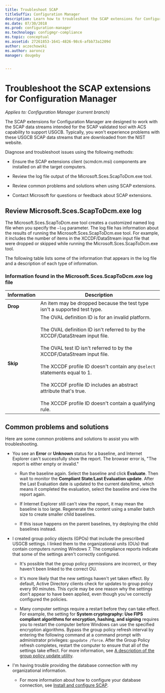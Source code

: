 ```yaml
---
title: Troubleshoot SCAP
titleSuffix: Configuration Manager
description: Learn how to troubleshoot the SCAP extensions for Configuration Manager.
ms.date: 07/30/2018
ms.prod: configuration-manager
ms.technology: configmgr-compliance
ms.topic: conceptual
ms.assetid: 27261853-1641-4826-98c6-afbb73a1209d
author: aczechowski
ms.author: aaroncz
manager: dougeby


---
```



# Troubleshoot the SCAP extensions for Configuration Manager

*Applies to: Configuration Manager (current branch)*

The SCAP extensions for Configuration Manager are designed to work with the SCAP data streams intended for the SCAP validated tool with ACS capability to support USGCB. Typically, you won't experience problems with these USGCB SCAP data streams that are downloaded from the NIST website.

Diagnose and troubleshoot issues using the following methods:  

- Ensure the SCAP extensions client (scmdcm.msi) components are installed on all the target computers.  

- Review the log file output of the Microsoft.Sces.ScapToDcm.exe tool.  

- Review common problems and solutions when using SCAP extensions.  

- Contact Microsoft for questions or feedback about SCAP extensions.



## Review Microsoft.Sces.ScapToDcm.exe log

The Microsoft.Sces.ScapToDcm.exe tool creates a customized named log file when you specify the `–log` parameter. The log file has information about the results of running the Microsoft.Sces.ScapToDcm.exe tool. For example, it includes the number of items in the XCCDF/DataStream input file that were dropped or skipped while running the Microsoft.Sces.ScapToDcm.exe tool.

The following table lists some of the information that appears in the log file and a description of each type of information.

### Information found in the Microsoft.Sces.ScapToDcm.exe log file

| Information | Description |
| --- | --- |
| **Drop** | An item may be dropped because the test type isn't a supported test type. |
| **Skip** | The OVAL definition ID is for an invalid platform. </br> </br> The OVAL definition ID isn't referred to by the XCCDF/DataStream input file.</br> </br> The OVAL test ID isn't referred to by the XCCDF/DataStream input file. </br> </br> The XCCDF profile ID doesn't contain any `@select` statements equal to 1. </br> </br> The XCCDF profile ID includes an abstract attribute that's true. </br> </br> The XCCDF profile ID doesn't contain a qualifying rule.|



## Common problems and solutions

Here are some common problems and solutions to assist you with troubleshooting.

- You see an **Error** or **Unknown** status for a baseline, and Internet Explorer can't successfully show the report. The browser error is, "The report is either empty or invalid."  

     - Run the baseline again. Select the baseline and click **Evaluate**. Then wait to monitor the **Compliant State**/**Last Evaluation update**. After the Last Evaluation date is updated to the current date/time, which means it completed the evaluation, select the baseline and view the report again.  

     - If Internet Explorer still can't view the report, it may mean the baseline is too large. Regenerate the content using a smaller batch size to create smaller child baselines.  

     - If this issue happens on the parent baselines, try deploying the child baselines instead.  

- I created group policy objects (GPOs) that include the prescribed USGCB settings. I linked them to the organizational units (OUs) that contain computers running Windows 7. The compliance reports indicate that some of the settings aren't correctly configured.  

     - It's possible that the group policy permissions are incorrect, or they haven't been linked to the correct OU.  

     - It's more likely that the new settings haven't yet taken effect. By default, Active Directory clients check for updates to group policy every 90 minutes. This cycle may be one reason why the settings don't appear to have been applied, even though you've correctly configured the policies.  

     - Many computer settings require a restart before they can take effect. For example, the setting for  **System cryptography: Use FIPS compliant algorithms for encryption, hashing, and signing** requires you to restart the computer before Windows can use the specified encryption algorithms. Bypass the group policy refresh interval by entering the following command at a command prompt with administrator privileges: `gpupdate /force`. After the Group Policy refresh completes, restart the computer to ensure that all of the settings take effect. For more information, see [A description of the group policy update utility](https://support.microsoft.com/help/298444).

- I'm having trouble providing the database connection with my organizational information.  

     - For more information about how to configure your database connection, see [Install and configure SCAP](/sccm/compliance/plan-design/scap/install-configure-scap).  
